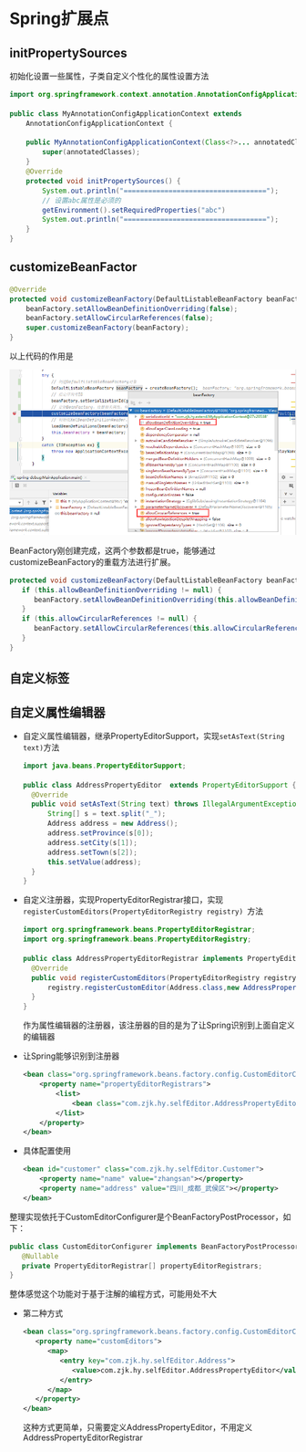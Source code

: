 # Spring扩展点

## initPropertySources

初始化设置一些属性，子类自定义个性化的属性设置方法

```java
import org.springframework.context.annotation.AnnotationConfigApplicationContext;

public class MyAnnotationConfigApplicationContext extends 
    AnnotationConfigApplicationContext {

    public MyAnnotationConfigApplicationContext(Class<?>... annotatedClasses) {
        super(annotatedClasses);
    }
    @Override
    protected void initPropertySources() {
        System.out.println("===================================");
        // 设置abc属性是必须的
        getEnvironment().setRequiredProperties("abc")
        System.out.println("===================================");
    }
}
```

## customizeBeanFactor

```java
@Override
protected void customizeBeanFactory(DefaultListableBeanFactory beanFactory) {
    beanFactory.setAllowBeanDefinitionOverriding(false);
    beanFactory.setAllowCircularReferences(false);
    super.customizeBeanFactory(beanFactory);
}
```

以上代码的作用是

![](./res/BeanFactory_init_info.png)

BeanFactory刚创建完成，这两个参数都是true，能够通过customizeBeanFactory的重载方法进行扩展。

```java
protected void customizeBeanFactory(DefaultListableBeanFactory beanFactory) {
   if (this.allowBeanDefinitionOverriding != null) {
      beanFactory.setAllowBeanDefinitionOverriding(this.allowBeanDefinitionOverriding);
   }
   if (this.allowCircularReferences != null) {
      beanFactory.setAllowCircularReferences(this.allowCircularReferences);
   }
}
```

## 自定义标签

## 自定义属性编辑器

+ 自定义属性编辑器，继承PropertyEditorSupport，实现`setAsText(String text)`方法

  ```java
  import java.beans.PropertyEditorSupport;
  
  public class AddressPropertyEditor  extends PropertyEditorSupport {
  	@Override
  	public void setAsText(String text) throws IllegalArgumentException {
  		String[] s = text.split("_");
  		Address address = new Address();
  		address.setProvince(s[0]);
  		address.setCity(s[1]);
  		address.setTown(s[2]);
  		this.setValue(address);
  	}
  }
  ```

+ 自定义注册器，实现PropertyEditorRegistrar接口，实现`registerCustomEditors(PropertyEditorRegistry registry) `方法

  ```java
  import org.springframework.beans.PropertyEditorRegistrar;
  import org.springframework.beans.PropertyEditorRegistry;
  
  public class AddressPropertyEditorRegistrar implements PropertyEditorRegistrar {
  	@Override
  	public void registerCustomEditors(PropertyEditorRegistry registry) {
  		registry.registerCustomEditor(Address.class,new AddressPropertyEditor());
  	}
  }
  ```

  作为属性编辑器的注册器，该注册器的目的是为了让Spring识别到上面自定义的编辑器

+ 让Spring能够识别到注册器

  ```xml
  <bean class="org.springframework.beans.factory.config.CustomEditorConfigurer">
      <property name="propertyEditorRegistrars">
          <list>
              <bean class="com.zjk.hy.selfEditor.AddressPropertyEditorRegistrar"></bean>
          </list>
      </property>
  </bean>
  ```

+ 具体配置使用

  ```xml
  <bean id="customer" class="com.zjk.hy.selfEditor.Customer">
      <property name="name" value="zhangsan"></property>
      <property name="address" value="四川_成都_武侯区"></property>
  </bean>
  ```

整理实现依托于CustomEditorConfigurer是个BeanFactoryPostProcessor，如下：

```java
public class CustomEditorConfigurer implements BeanFactoryPostProcessor, Ordered {
   @Nullable
   private PropertyEditorRegistrar[] propertyEditorRegistrars;
}
```

整体感觉这个功能对于基于注解的编程方式，可能用处不大

+ 第二种方式

  ```xml
  <bean class="org.springframework.beans.factory.config.CustomEditorConfigurer">
     <property name="customEditors">
        <map>
           <entry key="com.zjk.hy.selfEditor.Address">
              <value>com.zjk.hy.selfEditor.AddressPropertyEditor</value>
           </entry>
        </map>
     </property>
  </bean>
  ```

  这种方式更简单，只需要定义AddressPropertyEditor，不用定义AddressPropertyEditorRegistrar